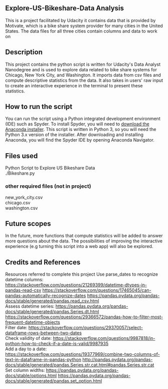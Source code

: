 
## Explore-US-Bikeshare-Data Analysis
This is a project facilitated by Udacity it contains data that is provided by Motivate, which is a bike share system provider for many cities in the United States. The data files for all three cities contain columns and data to work on


## Description
This project contains the python script is written for Udacity's Data Analyst Nanodegree and is used to explore data related to bike share systems for Chicago, New York City, and Washington. It imports data from csv files and compute descriptive statistics from the data. It also takes in users' raw input to create an interactive experience in the terminal to present these statistics.

## How to run the script
You can run the script using a Python integrated development environment (IDE) such as Spyder. To install Spyder, you will need to [download the Anaconda installer](https://www.anaconda.com/download/). This script is written in Python 3, so you will need the Python 3.x version of the installer. After downloading and installing Anaconda, you will find the Spyder IDE by opening Anaconda Navigator.

## Files used
Python Script to Explore US Bikeshare Data <br>
./Bikeshare.py
### other required files (not in project)
new_york_city.csv <br>
chicago.csv <br>
washington.csv <br>

## Future scopes
In the future, more functions that compute statistics will be added to answer more questions about the data. The possibilities of improving the interactive experience (e.g turning this script into a web app) will also be explored.

## Credits and References
Resources referred to complete this project
Use parse_dates to recognize datetime columns:
https://stackoverflow.com/questions/21269399/datetime-dtypes-in-pandas-read-csv
https://stackoverflow.com/questions/17465045/can-pandas-automatically-recognize-dates
https://pandas.pydata.org/pandas-docs/stable/generated/pandas.read_csv.html
<br>
Assess datetime series:
https://pandas.pydata.org/pandas-docs/stable/generated/pandas.Series.dt.html
https://stackoverflow.com/questions/29366572/pandas-how-to-filter-most-frequent-datetime-objects
<br>
Filter date:
https://stackoverflow.com/questions/29370057/select-dataframe-rows-between-two-dates
<br>
Check validity of date:
https://stackoverflow.com/questions/9987818/in-python-how-to-check-if-a-date-is-valid/9987935
<br>
Add a day to a date:
https://stackoverflow.com/questions/19377969/combine-two-columns-of-text-in-dataframe-in-pandas-python
http://pandas.pydata.org/pandas-docs/stable/generated/pandas.Series.str.cat.html#pandas.Series.str.cat
<br>
Set column widths:
https://pandas.pydata.org/pandas-docs/stable/options.html
https://pandas.pydata.org/pandas-docs/stable/generated/pandas.set_option.html



